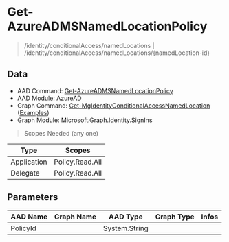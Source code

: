 # Get-AzureADMSNamedLocationPolicy

> /identity/conditionalAccess/namedLocations | /identity/conditionalAccess/namedLocations/{namedLocation-id}

## Data

+ AAD Command: [Get-AzureADMSNamedLocationPolicy](https://docs.microsoft.com/en-us/powershell/module/AzureAD/Get-AzureADMSNamedLocationPolicy)
+ AAD Module: AzureAD
+ Graph Command: [Get-MgIdentityConditionalAccessNamedLocation](https://docs.microsoft.com/en-us/powershell/module/Microsoft.Graph.Identity.SignIns/Get-MgIdentityConditionalAccessNamedLocation) ([Examples](https://github.com/orgs/msgraph/discussions?discussions_q=Get-MgIdentityConditionalAccessNamedLocation))
+ Graph Module: Microsoft.Graph.Identity.SignIns

> Scopes Needed (any one)

|Type|Scopes|
|---|---|
|Application|Policy.Read.All|
|Delegate|Policy.Read.All|

## Parameters

|AAD Name|Graph Name|AAD Type|Graph Type|Infos|
|---|---|---|---|---|
|PolicyId||System.String|||

